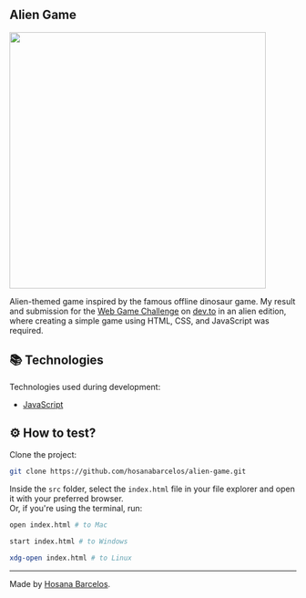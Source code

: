 <h2>
    Alien Game
</h2>
<p>
    <img width="450px" src="https://i.imgur.com/MKCwhwN.png" /> 
</p>


Alien-themed game inspired by the famous offline dinosaur game. My result and submission for the [Web Game Challenge](https://dev.to/challenges/webgame) on [dev.to](https://dev.to/) in an alien edition, where creating a simple game using HTML, CSS, and JavaScript was required.

  
 ## 📚 Technologies

Technologies used during development:

- [JavaScript](https://developer.mozilla.org/pt-BR/docs/Web/JavaScript)

## ⚙️ How to test?

Clone the project:
```bash
git clone https://github.com/hosanabarcelos/alien-game.git
```

Inside the `src` folder, select the `index.html` file in your file explorer and open it with your preferred browser.<br /> 
Or, if you're using the terminal, run:
``` bash
open index.html # to Mac
```
``` bash
start index.html # to Windows
```
``` bash
xdg-open index.html # to Linux
```
---

Made by [Hosana Barcelos](https://github.com/hosanabarcelos).



